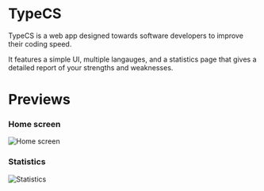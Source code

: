 # TypeCS

TypeCS is a web app designed towards software developers to improve their coding speed. 

It features a simple UI, multiple langauges, and a statistics page that gives a detailed
report of your strengths and weaknesses.

# Previews

### Home screen 
![Home screen](https://i.imgur.com/cWmnZ6J.png)
### Statistics 
![Statistics](https://i.imgur.com/yP8UArB.png)
